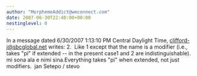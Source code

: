 ```yaml
---
author: "MorphemeAddict@wmconnect.com"
date: 2007-06-30T22:40:00+00:00
nestinglevel: 0
---
```

In a message dated 6/30/2007 1:13:10 PM Central Daylight Time, [clifford-j@sbcglobal.net](mailto://clifford-j@sbcglobal.net) writes:
2.  Like 1 except that the name is a modifier (i.e., takes "pi" if extended --
 in the present case1 and 2 are indistinguishable). mi sona ala e nimi sina.Everything takes "pi" when extended, not just modifiers.  jan Setepo / stevo
